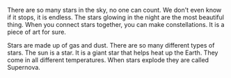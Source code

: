 There are so many stars in the sky, no one can count. We don't even know if it stops, it is endless. The stars glowing in the night are the most beautiful thing. When you connect stars together, you can make constellations. It is a piece of art for sure. 

Stars are made up of gas and dust. There are so many different types of stars. The sun is a star. It is a giant star that helps heat up the Earth. They come in all different temperatures. When stars explode they are called Supernova. 
